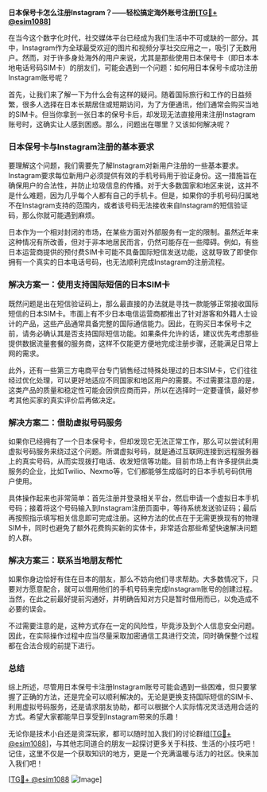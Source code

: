 **日本保号卡怎么注册Instagram？——轻松搞定海外账号注册[[TG💪+ @esim1088](https://t.me/s/esim1088)]**

在当今这个数字化时代，社交媒体平台已经成为我们生活中不可或缺的一部分。其中，Instagram作为全球最受欢迎的图片和视频分享社交应用之一，吸引了无数用户。然而，对于许多身处海外的用户来说，尤其是那些使用日本保号卡（即日本本地电话号码SIM卡）的朋友们，可能会遇到一个问题：如何用日本保号卡成功注册Instagram账号呢？

首先，让我们来了解一下为什么会有这样的疑问。随着国际旅行和工作的日益频繁，很多人选择在日本长期居住或短期访问，为了方便通讯，他们通常会购买当地的SIM卡。但当你拿到一张日本的保号卡后，却发现无法直接用来注册Instagram账号时，这确实让人感到困惑。那么，问题出在哪里？又该如何解决呢？

### 日本保号卡与Instagram注册的基本要求

要理解这个问题，我们需要先了解Instagram对新用户注册的一些基本要求。Instagram要求每位新用户必须提供有效的手机号码用于验证身份。这一措施旨在确保用户的合法性，并防止垃圾信息的传播。对于大多数国家和地区来说，这并不是什么难题，因为几乎每个人都有自己的手机卡。但是，如果你的手机号码归属地不在Instagram支持的范围内，或者该号码无法接收来自Instagram的短信验证码，那么你就可能遇到麻烦。

日本作为一个相对封闭的市场，在某些方面对外部服务有一定的限制。虽然近年来这种情况有所改善，但对于非本地居民而言，仍然可能存在一些障碍。例如，有些日本运营商提供的预付费SIM卡可能不具备国际短信发送功能，这就导致了即使你拥有一个真实的日本电话号码，也无法顺利完成Instagram的注册流程。

### 解决方案一：使用支持国际短信的日本SIM卡

既然问题是出在短信验证码上，那么最直接的办法就是寻找一款能够正常接收国际短信的日本SIM卡。市面上有不少日本电信运营商都推出了针对游客和外籍人士设计的产品，这些产品通常具备完整的国际通信能力。因此，在购买日本保号卡之前，请务必确认其是否支持国际短信功能。如果条件允许的话，建议优先考虑那些提供数据流量套餐的服务商，这样不仅能更方便地完成注册步骤，还能满足日常上网的需求。

此外，还有一些第三方电商平台专门销售经过特殊处理过的日本SIM卡，它们往往经过优化处理，可以更好地适应不同国家和地区用户的需要。不过需要注意的是，这类产品的质量和稳定性可能会因供应商而异，所以在选择时一定要谨慎，最好参考其他买家的真实评价后再做决定。

### 解决方案二：借助虚拟号码服务

如果你已经拥有了一个日本保号卡，但却发现它无法正常工作，那么可以尝试利用虚拟号码服务来绕过这个问题。所谓虚拟号码，就是通过互联网连接到远程服务器上的真实号码，从而实现拨打电话、收发短信等功能。目前市场上有许多提供此类服务的企业，比如Twilio、Nexmo等，它们都能够生成临时的日本手机号码供用户使用。

具体操作起来也非常简单：首先注册并登录相关平台，然后申请一个虚拟日本手机号码；接着将这个号码输入到Instagram注册页面中，等待系统发送验证码；最后再按照指示填写相关信息即可完成注册。这种方法的优点在于无需更换现有的物理SIM卡，同时也避免了额外花费购买新的实体卡，非常适合那些希望快速解决问题的人群。

### 解决方案三：联系当地朋友帮忙

如果你身边恰好有住在日本的朋友，那么不妨向他们寻求帮助。大多数情况下，只要对方愿意配合，就可以借用他们的手机号码来完成Instagram账号的创建过程。当然，在此之前最好提前沟通好，并明确告知对方只是暂时借用而已，以免造成不必要的误会。

不过需要注意的是，这种方式存在一定的风险性，毕竟涉及到个人信息安全问题。因此，在实际操作过程中应当尽量采取加密通信工具进行交流，同时确保整个过程都在合法合规的前提下进行。

### 总结

综上所述，尽管用日本保号卡注册Instagram账号可能会遇到一些困难，但只要掌握了正确的方法，还是完全可以顺利解决的。无论是更换支持国际短信的SIM卡、利用虚拟号码服务，还是请求朋友协助，都可以根据个人实际情况灵活选用合适的方式。希望大家都能早日享受到Instagram带来的乐趣！

无论你是技术小白还是资深玩家，都可以随时加入我们的讨论群组[[TG💪+ @esim1088](https://t.me/s/esim1088)]，与其他志同道合的朋友一起探讨更多关于科技、生活的小技巧吧！记住，这里不仅是一个获取知识的地方，更是一个充满温暖与活力的社区。快来加入我们吧！

[[TG💪+ @esim1088](https://t.me/s/esim1088) ![Image](https://i.postimg.cc/4NQfJmqS/Snipaste-2025-05-13-00-14-12.png)]